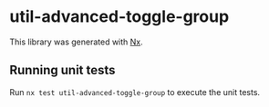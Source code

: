 # util-advanced-toggle-group

This library was generated with [Nx](https://nx.dev).

## Running unit tests

Run `nx test util-advanced-toggle-group` to execute the unit tests.
